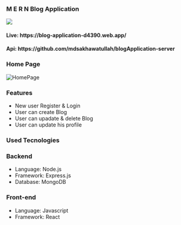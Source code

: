 ### M E R N Blog Application
<img align ='center' src='https://th.bing.com/th/id/OIP.Z6hTDv9NAwKYB5B18BvTFgHaDd?pid=ImgDet&rs=1'>

<h4>Live: https://blog-application-d4390.web.app/ </h4>
<h4>Api: https://github.com/mdsakhawatullah/blogApplication-server </h4>

### Home Page

![HomePage](https://drive.google.com/file/d/1iABHuhLkxJr8SkXtdi4BM5VDTAz7QS0B/view?usp=sharing)

### Features 
<ul>
  <li>New user Register & Login</li>
  <li>User can create Blog</li>
  <li>User can upadate & delete Blog</li>
  <li>User can update his profile</li>
 </ul>
 
 ### Used Tecnologies
 
 <h3>Backend</h3>
 
 <ul>
  <li>Language: Node.js</li>
  <li>Framework: Express.js</li>
  <li>Database: MongoDB</li>
 </ul>
 
 <h3>Front-end</h3>
 
 <ul>
  <li>Language: Javascript</li>
  <li>Framework: React</li> 
 </ul>
 
 
